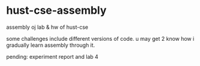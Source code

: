 # hust-cse-assembly


assembly oj lab & hw of hust-cse

some challenges include different versions of code. u may get 2 know how i gradually learn assembly through it.

pending:
experiment report and lab 4
